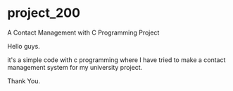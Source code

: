 # project_200
A Contact Management with C Programming Project

Hello guys. 

it's a simple code with c programming where I have tried to make a contact management system for my university project. 


Thank You. 
